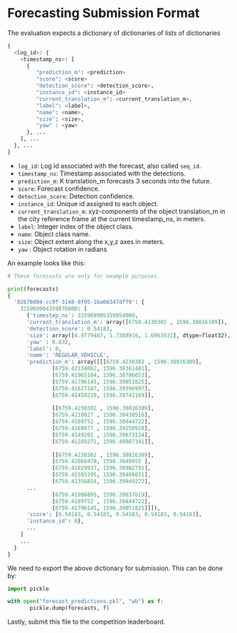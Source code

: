 # Forecasting Submission Format

The evaluation expects a dictionary of dictionaries of lists of dictionaries

```python
{
  <log_id>: {
    <timestamp_ns>: [
      {
         "prediction_m": <prediction>
         "score": <score>
         "detection_score": <detection_score>,
         "instance_id": <instance_id>
         "current_translation_m": <current_translation_m>,
         "label": <label>,
         "name": <name>,
         "size": <size>,
         "yaw" : <yaw>
      }, ...
    ], ...
  }, ...
}
```

- `log_id`: Log id associated with the forecast, also called `seq_id`.
- `timestamp_ns`: Timestamp associated with the detections.
- `prediction_m`: K translation_m forecasts 3 seconds into the future.
- `score`: Forecast confidence.
- `detection_score`: Detection confidence.
- `instance_id`: Unique id assigned to each object.
- `current_translation_m`: xyz-components of the object translation_m in the city reference frame at the current timestamp_ns, in meters.
- `label`: Integer index of the object class.
- `name`: Object class name.
- `size`: Object extent along the x,y,z axes in meters.
- `yaw` : Object rotation in radians

An example looks like this:

```python
# These forecasts are only for example purposes.

print(forecasts)
{
  '02678d04-cc9f-3148-9f95-1ba66347dff9': {
    315969904359876000: [
      {'timestep_ns': 315969905359854000,
      'current_translation_m': array([6759.4230302 , 1596.38016309]),
      'detection_score': 0.54183,
      'size': array([4.4779487, 1.7388916, 1.6963532], dtype=float32),
      'yaw' : 0.832,
      'label': 0,
      'name': 'REGULAR_VEHICLE',
      'prediction_m': array([[[6759.4230302 , 1596.38016309],
              [6759.42134062, 1596.38361481],
              [6759.41965104, 1596.38706653],
              [6759.41796145, 1596.39051825],
              [6759.41627187, 1596.39396997],
              [6759.41458229, 1596.39742169]],
 
              [[6759.4230302 , 1596.38016309],
              [6759.4210027 , 1596.38430516],
              [6759.4189752 , 1596.38844722],
              [6759.4169477 , 1596.39258928],
              [6759.4149202 , 1596.39673134],
              [6759.41289271, 1596.40087341]],
 
              [[6759.4230302 , 1596.38016309],
              [6759.42066479, 1596.3849955 ],
              [6759.41829937, 1596.38982791],
              [6759.41593395, 1596.39466031],
              [6759.41356854, 1596.39949272],
      ...
              [6759.41998895, 1596.38637619],
              [6759.4189752 , 1596.38844722],
              [6759.41796145, 1596.39051825]]]),
      'score': [0.54183, 0.54183, 0.54183, 0.54183, 0.54183],
      'instance_id': 0},
      ...
    ]
    ...
  }
}
```

We need to export the above dictionary for submission. This can be done by:

```python
import pickle

with open("forecast_predictions.pkl", "wb") as f:
       pickle.dump(forecasts, f)
```

Lastly, submit this file to the competition leaderboard.
